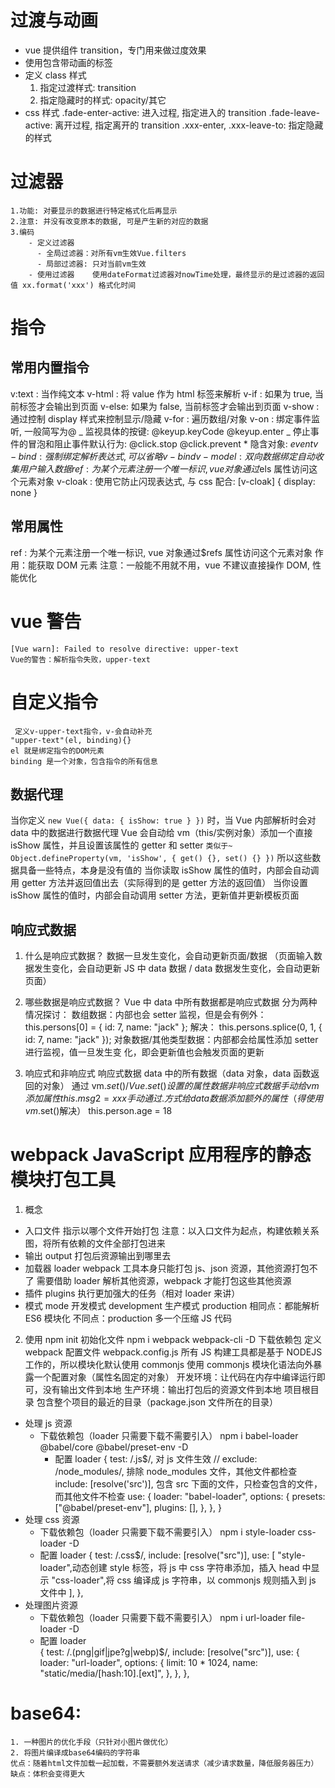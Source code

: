 # 过渡与动画

- vue 提供组件 transition，专门用来做过度效果
- 使用<transition name='xxx'>包含带动画的标签
- 定义 class 样式
  1. 指定过渡样式: transition
  2. 指定隐藏时的样式: opacity/其它
- css 样式
  .fade-enter-active: 进入过程, 指定进入的 transition
  .fade-leave-active: 离开过程, 指定离开的 transition
  .xxx-enter, .xxx-leave-to: 指定隐藏的样式

# 过滤器

    1.功能: 对要显示的数据进行特定格式化后再显示
    2.注意: 并没有改变原本的数据, 可是产生新的对应的数据
    3.编码
        - 定义过滤器
          - 全局过滤器：对所有vm生效Vue.filters
          - 局部过滤器: 只对当前vm生效
        - 使用过滤器    使用dateFormat过滤器对nowTime处理，最终显示的是过滤器的返回值 xx.format('xxx') 格式化时间

# 指令

## 常用内置指令

v:text : 当作纯文本
v-html : 将 value 作为 html 标签来解析
v-if : 如果为 true, 当前标签才会输出到页面
v-else: 如果为 false, 当前标签才会输出到页面
v-show : 通过控制 display 样式来控制显示/隐藏
v-for : 遍历数组/对象
v-on : 绑定事件监听, 一般简写为@
_ 监视具体的按键: @keyup.keyCode @keyup.enter
_ 停止事件的冒泡和阻止事件默认行为: @click.stop @click.prevent \* 隐含对象: $event
  v-bind : 强制绑定解析表达式, 可以省略v-bind
  v-model : 双向数据绑定 自动收集用户输入数据
  ref : 为某个元素注册一个唯一标识, vue对象通过$els 属性访问这个元素对象
v-cloak : 使用它防止闪现表达式, 与 css 配合: [v-cloak] { display: none }

## 常用属性

ref : 为某个元素注册一个唯一标识, vue 对象通过\$refs 属性访问这个元素对象
作用：能获取 DOM 元素
注意：一般能不用就不用，vue 不建议直接操作 DOM, 性能优化

# vue 警告

    [Vue warn]: Failed to resolve directive: upper-text
    Vue的警告：解析指令失败，upper-text

# 自定义指令

     定义v-upper-text指令，v-会自动补充
    "upper-text"(el, binding){}
    el 就是绑定指令的DOM元素
    binding 是一个对象，包含指令的所有信息

## 数据代理

当你定义 `new Vue({ data: { isShow: true } })` 时，当 Vue 内部解析时会对 data 中的数据进行数据代理
Vue 会自动给 vm（this/实例对象）添加一个直接 isShow 属性，并且设置该属性的 getter 和 setter `类似于~ Object.defineProperty(vm, 'isShow', { get() {}, set() {} })`
所以这些数据具备一些特点，本身是没有值的
当你读取 isShow 属性的值时，内部会自动调用 getter 方法并返回值出去（实际得到的是 getter 方法的返回值）
当你设置 isShow 属性的值时，内部会自动调用 setter 方法，更新值并更新模板页面

## 响应式数据

1. 什么是响应式数据？
   数据一旦发生变化，会自动更新页面/数据
   （页面输入数据发生变化，会自动更新 JS 中 data 数据 / data 数据发生变化，会自动更新页面）

2. 哪些数据是响应式数据？
   Vue 中 data 中所有数据都是响应式数据
   分为两种情况探讨：
   数组数据：内部也会 setter 监视，但是会有例外：
   this.persons[0] = { id: 7, name: "jack" };
   解决： this.persons.splice(0, 1, { id: 7, name: "jack" });
   对象数据/其他类型数据：内部都会给属性添加 setter 进行监视，值一旦发生变 化，即会更新值也会触发页面的更新

3. 响应式和非响应式
   响应式数据
   data 中的所有数据（data 对象，data 函数返回的对象）
   通过 vm.$set() / Vue.set() 设置的属性数据
   非响应式数据   
      手动给vm添加属性  
        this.msg2 = xxx
      手动通过 . 方式给data数据添加额外的属性（得使用vm.$set()解决）
   this.person.age = 18

# webpack JavaScript 应用程序的静态模块打包工具

1. 概念

- 入口文件
  指示以哪个文件开始打包
  注意：以入口文件为起点，构建依赖关系图，将所有依赖的文件全部打包进来
- 输出 output
  打包后资源输出到哪里去
- 加载器 loader
  webpack 工具本身只能打包 js、json 资源，其他资源打包不了
  需要借助 loader 解析其他资源，webpack 才能打包这些其他资源
- 插件 plugins
  执行更加强大的任务（相对 loader 来讲）
- 模式 mode
  开发模式 development
  生产模式 production
  相同点：都能解析 ES6 模块化
  不同点：production 多一个压缩 JS 代码

2. 使用
   npm init 初始化文件
   npm i webpack webpack-cli -D 下载依赖包
   定义 webpack 配置文件 webpack.config.js
   所有 JS 构建工具都是基于 NODEJS 工作的，所以模块化默认使用 commonjs
   使用 commonjs 模块化语法向外暴露一个配置对象（属性名固定的对象）
   开发环境：让代码在内存中编译运行即可，没有输出文件到本地
   生产环境：输出打包后的资源文件到本地
   项目根目录 包含整个项目的最近的目录（package.json 文件所在的目录）

- 处理 js 资源
  - 下载依赖包（loader 只需要下载不需要引入）
    npm i babel-loader @babel/core @babel/preset-env -D
    - 配置 loader
      {
      test: /\.js\$/, 对 js 文件生效
      // exclude: /node_modules/, 排除 node_modules 文件，其他文件都检查
      include: [resolve('src')], 包含 src 下面的文件，只检查包含的文件，而其他文件不检查
      use: {
      loader: "babel-loader",
      options: {
      presets: ["@babel/preset-env"],
      plugins: [],
      },
      },
      }
- 处理 css 资源
  - 下载依赖包（loader 只需要下载不需要引入）
    npm i style-loader css-loader -D
  - 配置 loader
    {
    test: /\.css\$/,
    include: [resolve("src")],
    use: [
    "style-loader",动态创建 style 标签，将 js 中 css 字符串添加，插入 head 中显示
    "css-loader",将 css 编译成 js 字符串，以 commonjs 规则插入到 js 文件中
    ],
    },
- 处理图片资源
  - 下载依赖包（loader 只需要下载不需要引入）
    npm i url-loader file-loader -D
  - 配置 loader  
     {
    test: /\.(png|gif|jpe?g|webp)\$/,
    include: [resolve("src")],
    use: {
    loader: "url-loader",
    options: {
    limit: 10 \* 1024,
    name: "static/media/[hash:10].[ext]",
    },
    },
    },

# base64:

    1. 一种图片的优化手段（只针对小图片做优化）
    2. 将图片编译成base64编码的字符串
    优点：随着html文件加载一起加载，不需要额外发送请求（减少请求数量，降低服务器压力）
    缺点：体积会变得更大
